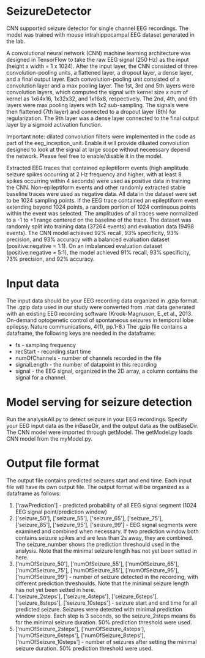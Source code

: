 # SeizureDetector
CNN supported seizure detector for single channel EEG recordings. The model was trained with mouse intrahippocampal EEG dataset generated in the lab.

A convolutional neural network (CNN) machine learning architecture was designed in TensorFlow to take the raw EEG signal (250 Hz) as the input (height x width = 1 x 1024). After the input layer, the CNN consisted of three convolution-pooling units, a flattened layer, a dropout layer, a dense layer, and a final output layer. Each convolution-pooling unit consisted of a convolution layer and a max pooling layer. The 1st, 3rd and 5th layers were convolution layers, which computed the signal with kernel size x num of kernel as 1x64x16, 1x32x32, and 1x16x8, respectively. The 2nd, 4th, and 6th layers were max pooling layers with 1x2 sub-sampling. The signals were then flattened (7th layer) and connected to a dropout layer (8th) for regularization. The 9th layer was a dense layer connected to the final output layer by a sigmoid activation function. 

Important note: dilated convolution filters were implemented in the code as part of the eeg_inception_unit. Enable it will provide diluated convolution designed to look at the signal at large scope without neceessary depend the network. Please feel free to enable/disable it in the model.

Extracted EEG traces that contained epileptiform events (high amplitude seizure spikes occurring at 2 Hz frequency and higher, with at least 8 spikes occurring within 4 seconds) were used as positive data in training the CNN. Non-epileptiform events and other randomly extracted stable baseline traces were used as negative data. All data in the dataset were set to be 1024 sampling points. If the EEG trace contained an epileptiform event extending beyond 1024 points, a random portion of 1024 continuous points within the event was selected. The amplitudes of all traces were normalized to a -1 to +1 range centered on the baseline of the trace. The dataset was randomly split into training data (37264 events) and evaluation data (9498 events).  The CNN model achieved 92% recall, 93% specificity, 93% precision, and 93% accuracy with a balanced evaluation dataset (positive:negative = 1:1). On an imbalanced evaluation dataset (positive:negative = 5:1), the model achieved 91% recall, 93% specificity, 73% precision, and 92% accuracy.



# Input data
The input data should be your EEG recording data organized in .gzip format.
The .gzip data used in our study were converted from .mat data generated with an existing EEG recording software (Krook-Magnuson, E.,et al., 2013. On-demand optogenetic control of spontaneous seizures in temporal lobe epilepsy. Nature communications, 4(1), pp.1-8.)
The .gzip file contains a dataframe, the following keys are needed in the dataframe:
- fs - sampling frequency
- recStart - recording start time
- numOfChannels - number of channels recorded in the file
- signalLength - the number of datapoint in this recording
- signal - the EEG signal, organized in the 2D array, a column contains the signal for a channel.

# Model serving for seizure detection
Run the analysisAll.py to detect seizure in your EEG recordings. 
Specify your EEG input data as the inBaseDir, and the output data as the outBaseDir.
The CNN model were imported through getModel.
The getModel.py loads CNN model from the myModel.py.

# Output file format
The output file contains predicted seizures start and end time. Each input file will have its own output file.
The output format will be organized as a dataframe as follows:
1. ['rawPrediction'] - predicted probability of all EEG signal segment (1024 EEG signal point/prediction window)
2. ['seizure_50'], ['seizure_55'], ['seizure_65'], ['seizure_75'], ['seizure_85'], ['seizure_95'], ['seizure_99'] - EEG signal segments were examined and combined when necessary. If two prediction window both contains seizure spikes and are less than 2s away, they are combined. The seizure_number shows the prediction threshould used in the analysis. Note that the minimal seizure length has not yet been setted in here.
3. ['numOfSeizure_50'], ['numOfSeizure_55'], ['numOfSeizure_65'], ['numOfSeizure_75'], ['numOfSeizure_85'], ['numOfSeizure_95'], ['numOfSeizure_99'] - number of seizure detected in the recording, with different prediction threshoulds. Note that the minimal seizure length has not yet been setted in here.
4. ['seizure_2steps'], ['seizure_4steps'], ['seizure_6steps'], ['seizure_8steps'], ['seizure_10steps'] - seizure start and end time for all predicted seizure. Seizures were detected with minimal prediction window steps. Each step is 3 seconds, so the seizure_2steps means  6s for the minimal seizure duration. 50% prediction threshold were used. 
5. ['numOfSeizure_2steps'], ['numOfSeizure_4steps'], ['numOfSeizure_6steps'], ['numOfSeizure_8steps'], ['numOfSeizure_10steps'] - number of seizures after setting the minimal seizure duration. 50% prediction threshold were used. 

